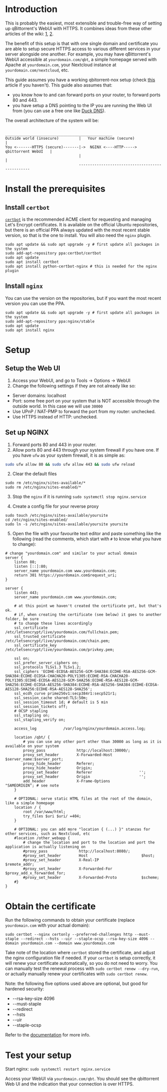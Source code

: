 # Introduction
This is probably the easiest, most extensible and trouble-free way of setting up qBittorrent's WebUI with HTTPS. It combines ideas from these other articles of the wiki: [1][qbt-webui-https], [2][qbt-reverse-proxy].

The benefit of this setup is that with one single domain and certificate you are able to setup secure HTTPS access to various different services in your server alongside one another. For example, you may have qBittorrent's WebUI accessible at `yourdomain.com/qbt`, a simple homepage served with Apache at `yourdomain.com`, your Nextcloud instance at `yourdomain.com/nextcloud`, etc.

This guide assumes you have a working qbitorrent-nox setup (check [this][qbt-nox-wiki-setup] article if you haven't).
This guide also assumes that:
* you know how to and can forward ports on your router, to forward ports 80 and 443.
* you have setup a DNS pointing to the IP you are running the Web UI from (you can use a free one like [Duck DNS][duckdns-url]).

The overall architecture of the system will be:
```
                                 ________________________________________________
Outside world (insecure)         |   Your machine (secure)                      |
You <-------HTTPS (secure)-------|->  NGINX <----HTTP-----> qbittorrent WebUI   |
                                 |                                              |
                                 ------------------------------------------------
```

# Install the prerequisites
## Install `certbot`
[`certbot`][certbot-url] is the recommended ACME client for requesting and managing Let's Encrypt certificates. It is available on the official Ubuntu repositories, but there is an official PPA always updated with the most recent stable version, so that is the one to install. You will also need the `nginx` plugin.
```shell
sudo apt update && sudo apt upgrade -y # first update all packages in the system
sudo add-apt-repository ppa:certbot/certbot
sudo apt update
sudo apt install certbot 
sudo apt install python-certbot-nginx # this is needed for the nginx plugin
```

## Install `nginx`
You can use the version on the repositories, but if you want the most recent version you can use the PPA.
```shell
sudo apt update && sudo apt upgrade -y # first update all packages in the system
sudo add-apt-repository ppa:nginx/stable
sudo apt update
sudo apt install nginx
```
# Setup

## Setup the Web UI

1. Access your WebUI, and go to Tools -> Options -> WebUI
2. Change the following settings if they are not already like so:
* Server domains: localhost
* Port: some free port on your system that is NOT accessible through the outside world. In this case we will use `30000`
* Use UPnP / NAT-PMP to forward the port from my router: unchecked.
* Use HTTPS instead of HTTP: unchecked.


## Set up NGINX

1. Forward ports 80 and 443 in your router.
2. Allow ports 80 and 443 through your system firewall if you have one.
If you have `ufw` as your system firewall, it is as simple as:

```bash
sudo ufw allow 80 && sudo ufw allow 443 && sudo ufw reload
```

2. Clear the default files
```shell
sudo rm /etc/nginx/sites-available/*
sudo rm /etc/nginx/sites-enabled/*
```
3. Stop the `nginx` if it is running
`sudo systemctl stop nginx.service`

4. Create a config file for your reverse proxy
```shell
sudo touch /etc/nginx/sites-available/yoursite
cd /etc/nginx/sites-enabled/
sudo ln -s /etc/nginx/sites-available/yoursite yoursite 
```
5. Open the file with your favourite text editor and paste something like the following (read the comments, which start with `#` to know what you have to change):
```shell
# change "yourdomain.com" and similar to your actual domain
server {
    listen 80;
    listen [::]:80;
    server_name yourdomain.com www.yourdomain.com;
    return 301 https://yourdomain.com$request_uri;
}

server {
    listen 443;
    server_name yourdomain.com www.yourdomain.com;

    # at this point we haven't created the certificate yet, but that's ok.
    # if, when creating the certificate (see below) it goes to another folder, be sure
    # to change these lines accordingly
    ssl_certificate           /etc/letsencrypt/live/yourdomain.com/fullchain.pem;
    ssl_trusted_certificate   /etc/letsencrypt/live/yourdomain.com/chain.pem;
    ssl_certificate_key       /etc/letsencrypt/live/yourdomain.com/privkey.pem;

    ssl on;
    ssl_prefer_server_ciphers on;
    ssl_protocols TLSv1.3 TLSv1.2;
    ssl_ciphers 'ECDHE-ECDSA-AES256-GCM-SHA384:ECDHE-RSA-AES256-GCM-SHA384:ECDHE-ECDSA-CHACHA20-POLY1305:ECDHE-RSA-CHACHA20-POLY1305:ECDHE-ECDSA-AES128-GCM-SHA256:ECDHE-RSA-AES128-GCM-SHA256:ECDHE-ECDSA-AES256-SHA384:ECDHE-RSA-AES256-SHA384:ECDHE-ECDSA-AES128-SHA256:ECDHE-RSA-AES128-SHA256';
    ssl_ecdh_curve prime256v1:secp384r1:secp521r1;
    ssl_session_cache shared:TLS:50m;
    ssl_session_timeout 1d; # default is 5 min 
    ssl_session_tickets off;
    # OCSP stapling
    ssl_stapling on; 
    ssl_stapling_verify on;

    access_log            /var/log/nginx/yourdomain.access.log;

    location /qbt/ {
        # you can use any other port other than 30000 as long as it is available on your system
        proxy_pass              http://localhost:30000/;
        proxy_set_header        X-Forwarded-Host            $server_name:$server_port;
        proxy_hide_header       Referer;
        proxy_hide_header       Origin;
        proxy_set_header        Referer                     '';
        proxy_set_header        Origin                      '';
        add_header              X-Frame-Options             "SAMEORIGIN"; # see note
    }

    # OPTIONAL: serve static HTML files at the root of the domain, like a simple homepage
    location / {
        root /var/www/html;
        try_files $uri $uri/ =404;
    }

    # OPTIONAL: you can add more "location { (...) }" stanzas for other services, such as Nextcloud, etc
    #location /other_webapp {
        # change the location and port to the location and port the application is actually listening on
        #proxy_pass              http://localhost:8080/;
        #proxy_set_header        Host                        $host;
        #proxy_set_header        X-Real-IP                   $remote_addr;
        #proxy_set_header        X-Forwarded-For             $proxy_add_x_forwarded_for;
        #proxy_set_header        X-Forwarded-Proto           $scheme;
    #}
}
```

# Obtain the certificate

Run the following commands to obtain your certificate (replace `yourdomain.com` with your actual domain):
```shell
sudo certbot --nginx certonly --preferred-challenges http --must-staple --redirect --hsts --uir --staple-ocsp --rsa-key-size 4096 --domain yourdomain.com --domain www.yourdomain.com
```
Take note of the location where `certbot` stored the certificate, and adjust the nginx configuration file if needed.
If your `certbot` is setup correctly, it will renew your certificate automatically, so you do not need to worry.
You can manually test the renewal process with `sudo certbot renew --dry-run`, or actually manually renew your certificates with `sudo certbot renew`.

Note: the following five options used above are optional, but good for hardened security:
* --rsa-key-size 4096
* --must-staple
* --redirect
* --hsts
* --uir
* --staple-ocsp

Refer to the [documentation][certbot-docs-cmd-opt] for more info.

# Test your setup

Start nginx:
`sudo systemctl restart nginx.service`

Access your WebUI via `yourdomain.com/qbt`. You should see the qbittorrent Web UI and the indication that your connection is over HTTPS.


[qbt-webui-https]:https://github.com/qbittorrent/qBittorrent/wiki/Linux-Web-UI-setting-up-HTTPS-with-Let's-Encrypt-certificates
[qbt-reverse-proxy]:https://github.com/qbittorrent/qBittorrent/wiki/NGINX-Reverse-Proxy-for-Web-UI
[qbt-nox-wiki-setup]: https://github.com/qbittorrent/qBittorrent/wiki/Setting-up-qBittorrent-on-Ubuntu-server-as-daemon-with-Web-interface-(15.04-and-newer)
[duckdns-url]: https://www.duckdns.org/
[certbot-url]: https://certbot.eff.org/
[certbot-docs-cmd-opt]: https://certbot.eff.org/docs/using.html#certbot-command-line-options